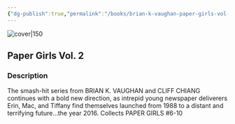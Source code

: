 ```yaml
---
{"dg-publish":true,"permalink":"/books/brian-k-vaughan-paper-girls-vol-2/","title":"\"Paper Girls Vol. 2\"","tags":["graphic-novel","science-fiction","coming-of-age"]}
---
```




![cover|150](http://books.google.com/books/content?id=TsWBDQAAQBAJ&printsec=frontcover&img=1&zoom=1&edge=curl&source=gbs_api)

## Paper Girls Vol. 2

### Description

The smash-hit series from BRIAN K. VAUGHAN and CLIFF CHIANG continues with a bold new direction, as intrepid young newspaper deliverers Erin, Mac, and Tiffany find themselves launched from 1988 to a distant and terrifying future...the year 2016. Collects PAPER GIRLS #6-10
```